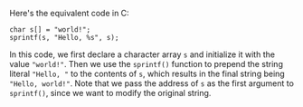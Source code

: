 Here's the equivalent code in C:
```
char s[] = "world!";
sprintf(s, "Hello, %s", s);
```
In this code, we first declare a character array `s` and initialize it with the value `"world!"`. Then we use the `sprintf()` function to prepend the string literal `"Hello, "` to the contents of `s`, which results in the final string being `"Hello, world!"`. Note that we pass the address of `s` as the first argument to `sprintf()`, since we want to modify the original string.

